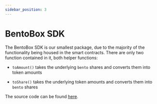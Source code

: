 ```yaml
---
sidebar_position: 3
---
```


# BentoBox SDK

The BentoBox SDK is our smallest package, due to the majority of the functionality being housed in the smart contracts. There are only two function contained in it, both helper functions:

- `toAmount()` takes the underlying `bento` shares and converts them into token amounts

- `toShare()` takes the underlying token amounts and converts them into `bento` shares

The source code can be found [here](https://github.com/sushiswap/sdk/tree/canary/packages/bentobox-sdk).

